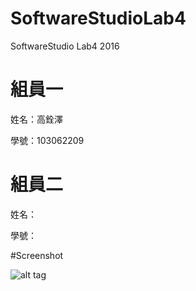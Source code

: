 # SoftwareStudioLab4
SoftwareStudio Lab4 2016

# 組員一

姓名：高銓澤

學號：103062209

# 組員二

姓名：

學號：

#Screenshot

![alt tag](/csc.png)